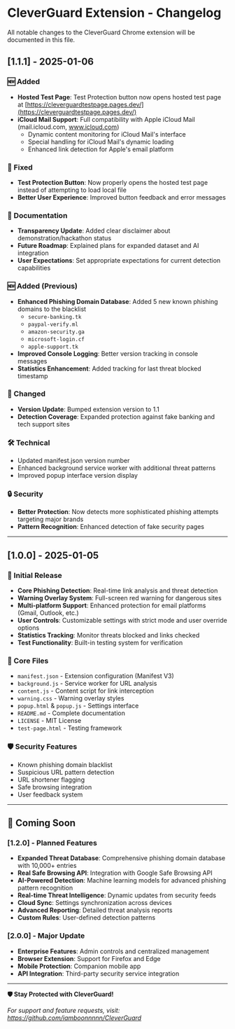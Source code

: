 # CleverGuard Extension - Changelog

All notable changes to the CleverGuard Chrome extension will be documented in this file.

## [1.1.1] - 2025-01-06

### 🆕 Added
- **Hosted Test Page**: Test Protection button now opens hosted test page at [https://cleverguardtestpage.pages.dev/](https://cleverguardtestpage.pages.dev/)
- **iCloud Mail Support**: Full compatibility with Apple iCloud Mail (mail.icloud.com, www.icloud.com)
  - Dynamic content monitoring for iCloud Mail's interface
  - Special handling for iCloud Mail's dynamic loading
  - Enhanced link detection for Apple's email platform

### 🔧 Fixed
- **Test Protection Button**: Now properly opens the hosted test page instead of attempting to load local file
- **Better User Experience**: Improved button feedback and error messages

### 📢 Documentation
- **Transparency Update**: Added clear disclaimer about demonstration/hackathon status
- **Future Roadmap**: Explained plans for expanded dataset and AI integration
- **User Expectations**: Set appropriate expectations for current detection capabilities

### 🆕 Added (Previous)
- **Enhanced Phishing Domain Database**: Added 5 new known phishing domains to the blacklist
  - `secure-banking.tk`
  - `paypal-verify.ml` 
  - `amazon-security.ga`
  - `microsoft-login.cf`
  - `apple-support.tk`
- **Improved Console Logging**: Better version tracking in console messages
- **Statistics Enhancement**: Added tracking for last threat blocked timestamp

### 🔄 Changed
- **Version Update**: Bumped extension version to 1.1
- **Detection Coverage**: Expanded protection against fake banking and tech support sites

### 🛠️ Technical
- Updated manifest.json version number
- Enhanced background service worker with additional threat patterns
- Improved popup interface version display

### 🔒 Security
- **Better Protection**: Now detects more sophisticated phishing attempts targeting major brands
- **Pattern Recognition**: Enhanced detection of fake security pages

---

## [1.0.0] - 2025-01-05

### 🎉 Initial Release
- **Core Phishing Detection**: Real-time link analysis and threat detection
- **Warning Overlay System**: Full-screen red warning for dangerous sites
- **Multi-platform Support**: Enhanced protection for email platforms (Gmail, Outlook, etc.)
- **User Controls**: Customizable settings with strict mode and user override options
- **Statistics Tracking**: Monitor threats blocked and links checked
- **Test Functionality**: Built-in testing system for verification

### 📁 Core Files
- `manifest.json` - Extension configuration (Manifest V3)
- `background.js` - Service worker for URL analysis
- `content.js` - Content script for link interception
- `warning.css` - Warning overlay styles
- `popup.html` & `popup.js` - Settings interface
- `README.md` - Complete documentation
- `LICENSE` - MIT License
- `test-page.html` - Testing framework

### 🛡️ Security Features
- Known phishing domain blacklist
- Suspicious URL pattern detection
- URL shortener flagging
- Safe browsing integration
- User feedback system

---

## 🔮 Coming Soon

### [1.2.0] - Planned Features
- **Expanded Threat Database**: Comprehensive phishing domain database with 10,000+ entries
- **Real Safe Browsing API**: Integration with Google Safe Browsing API
- **AI-Powered Detection**: Machine learning models for advanced phishing pattern recognition
- **Real-time Threat Intelligence**: Dynamic updates from security feeds
- **Cloud Sync**: Settings synchronization across devices
- **Advanced Reporting**: Detailed threat analysis reports
- **Custom Rules**: User-defined detection patterns

### [2.0.0] - Major Update
- **Enterprise Features**: Admin controls and centralized management
- **Browser Extension**: Support for Firefox and Edge
- **Mobile Protection**: Companion mobile app
- **API Integration**: Third-party security service integration

---

**🛡️ Stay Protected with CleverGuard!**

*For support and feature requests, visit: https://github.com/iamboonnnnn/CleverGuard* 